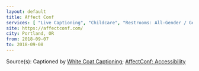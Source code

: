 ```yaml
---
layout: default
title: Affect Conf
services: [ "Live Captioning", "Childcare", "Restrooms: All-Gender / Gender-Neutral", "Mobility Access", "Quiet/Rest Area", "Reserved Seating Near Stage", "Sign Language Interpreting on Request", "Service Animals Welcome", "Childcare", "Media Policy" ]
site: https://affectconf.com/
city: Portland, OR
from: 2018-09-07
to: 2018-09-08
---
```


Source(s): Captioned by [White Coat Captioning](http://www.whitecoatcaptioning.com/); [AffectConf: Accessibility](https://affectconf.com/accessibility/)
